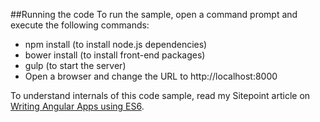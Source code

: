 ##Running the code
To run the sample, open a command prompt and execute the following commands:

 -  npm install (to install node.js dependencies)
 -  bower install (to install front-end packages)
 -  gulp (to start the server)
 -  Open a browser and change the URL to http://localhost:8000

To understand internals of this code sample, read my Sitepoint article on <a href="http://www.sitepoint.com/writing-angularjs-apps-using-es6/" target="_blank">Writing Angular Apps using ES6</a>.

